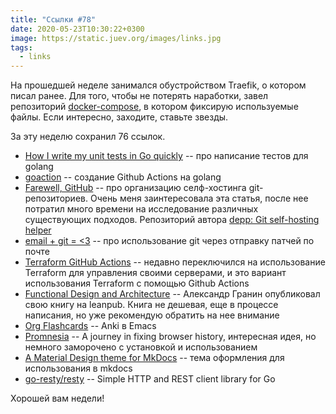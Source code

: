 ```yaml
---
title: "Ссылки #78"
date: 2020-05-23T10:30:22+0300
image: https://static.juev.org/images/links.jpg
tags:
  - links
---
```

На прошедшей неделе занимался обустройством Traefik, о котором писал ранее. Для того, чтобы не потерять наработки, завел репозиторий [docker-compose](https://github.com/juev/docker-compose), в котором фиксирую используемые файлы. Если интересно, заходите, ставьте звезды.

За эту неделю сохранил 76 ссылок.

* [How I write my unit tests in Go quickly](https://dev.to/ilyakaznacheev/how-i-write-my-unit-tests-in-go-quickly-4bd5) -- про написание тестов для golang
* [goaction](https://github.com/posener/goaction) -- создание Github Actions на golang
* [Farewell, GitHub](https://emacsninja.com/posts/farewell-github.html) -- про организацию селф-хостинга git-репозиториев. Очень меня заинтересовала эта статья, после нее потратил много времени на исследование различных существующих подходов. Репозиторий автора [depp: Git self-hosting helper](https://depp.brause.cc/depp/)
* [email + git = <3](https://git-send-email.io/) -- про использование git через отправку патчей по почте
* [Terraform GitHub Actions](https://www.terraform.io/docs/github-actions/index.html) -- недавно переключился на использование Terraform для управления своими серверами, и это вариант использования Terraform с помощью Github Actions
* [Functional Design and Architecture](https://leanpub.com/functional-design-and-architecture) -- Александр Гранин опубликовал свою книгу на leanpub. Книга не дешевая, еще в процессе написания, но уже рекомендую обратить на нее внимание
* [Org Flashcards](https://github.com/l3kn/org-fc) -- Anki в Emacs
* [Promnesia](https://beepb00p.xyz/promnesia.html) -- A journey in fixing browser history, интересная идея, но немного заморочено с установкой и использованием
* [A Material Design theme for MkDocs](https://github.com/squidfunk/mkdocs-material) -- тема оформления для использования в mkdocs
* [go-resty/resty](https://github.com/go-resty/resty) -- Simple HTTP and REST client library for Go

Хорошей вам недели!

